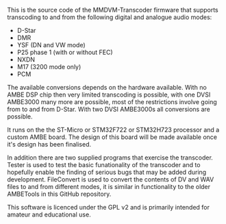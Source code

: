 This is the source code of the MMDVM-Transcoder firmware that supports transcoding to and from the following digital and analogue audio modes:
- D-Star
- DMR
- YSF (DN and VW mode)
- P25 phase 1 (with or without FEC)
- NXDN
- M17 (3200 mode only)
- PCM

The available conversions depends on the hardware available. With no AMBE DSP chip then very limited transcoding is possible, with one DVSI AMBE3000 many more are possible, most of the restrictions involve going from to and from D-Star. With two DVSI AMBE3000s all conversions are possible.

It runs on the the ST-Micro or STM32F722 or STM32H723 processor and a custom AMBE board. The design of this board will be made available once it's design has been finalised.

In addition there are two supplied programs that exercise the transcoder. Tester is used to test the basic funationality of the transcoder and to hopefully enable the finding of serious bugs that may be added during development. FileConvert is used to convert the contents of DV and WAV files to and from different modes, it is similar in functionality to the older AMBETools in this GitHub repository.

This software is licenced under the GPL v2 and is primarily intended for amateur and educational use.
